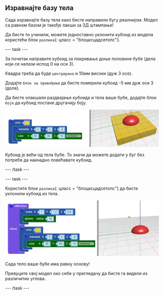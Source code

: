 ## Изравнајте базу тела

Сада изравнајте базу тела како бисте направили бугу реалнијом. Модел са равном базом је такође лакши за 3Д штампање!

Да бисте то учинили, можете једноставно уклонити кубоид из модела користећи блок `разлика`{: цласс = "блоцксцадсетопс"}.

--- task ---

За почетак направите кубоид за покривање доње половине бубе (дела који се налази испод 0 на оси З).

Квадра треба да буде `центрирано` и 10мм високи (дуж З осе).

Додајте `блок за превођење` да бисте померили кубоид -5 мм дуж оси З (доле).

Да бисте олакшали раздвајање кубоида и тела ваше бубе, додајте блок `боје` да кубоид постане другачију боју.

![слика екрана](images/bug-body-cuboid.png)

Кубоид је већи од тела бубе. То значи да можете додати у буг без потребе да накнадно повећавате кубоид.

--- /task ---

--- task ---

Користите блок `разлика`{: цласс = "блоцксцадсетопс"} да бисте уклонили кубоид из тела.

![слика екрана](images/bug-difference.png)

Сада тело ваше бубе има равну основу!

Превуците свој модел око себе у прегледачу да бисте га видели из различитих углова.

--- /task ---



  
